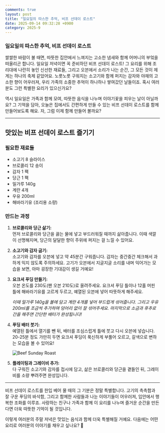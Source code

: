 ```yaml
---
comments: true
layout: post
title: "일요일의 따스한 추억, 비프 선데이 로스트"
date: 2025-09-14 09:32:28 +0900
category: 2025-9
---
```


### 일요일의 따스한 추억, 비프 선데이 로스트

쌀쌀한 바람이 불 때면, 따뜻한 집안에서 느껴지는 고소한 냄새와 함께 어머니의 부엌을 떠올리곤 합니다. 일요일 저녁이면 꼭 준비하던 비프 선데이 로스트! 그 요리를 위해 조리대에 나란히 놓인 신선한 재료들, 그리고 오븐에서 소리가 나는 순간, 그 모든 것이 제게는 하나의 축제 같았어요. 노릇노릇 구워지는 소고기와 함께 퍼지는 감자와 야채의 고소한 향이 어우러져, 우리 가족의 소중한 추억이 하나하나 쌓여갔던 날들이죠. 혹시 여러분도 그런 특별한 요리가 있으신가요? 

역시 일요일은 가족과 함께 모여, 따뜻한 음식을 나누며 이야기꽃을 피우는 날이 아닐까요? 그 기억을 담아, 오늘은 집에서도 간편하게 만들 수 있는 비프 선데이 로스트를 함께 만들어보도록 해요. 자, 그럼 이제 함께 만들어 볼까요?

---

## 맛있는 비프 선데이 로스트 즐기기

### 필요한 재료들
- 소고기 8 슬라이스
- 브로콜리 12 송이
- 감자 1 팩
- 당근 1 팩
- 밀가루 140g
- 계란 4개
- 우유 200ml
- 해바라기유 (조리용 소량)

### 만드는 과정

1. **브로콜리와 당근 삶기:**  
   먼저 브로콜리와 당근을 끓는 물에 넣고 부드러워질 때까지 삶아줍니다. 이때 색깔이 선명해지며, 당근의 달달한 향이 주위에 퍼지는 걸 느낄 수 있어요.

2. **소고기와 감자 굽기:**  
   소고기와 감자를 오븐에 넣고 약 45분간 구워줍니다. 감자는 중간중간 체크해서 과하게 익지 않도록 주의하세요. 고기가 오븐에서 지글지글 소리를 내며 익어가는 모습을 보면, 아마 굉장한 기대감이 생길 거예요!

3. **요크셔 푸딩 만들기:**  
   오븐 온도를 230도(팬 오븐 210도)로 올려주세요. 요크셔 푸딩 틀이나 12홀 머핀 틀에 해바라기유를 고르게 두르고, 예열된 오븐에 넣어 따뜻하게 해주세요.

   *이때 밀가루 140g을 볼에 담고 계란 4개를 넣어 부드럽게 섞어줍니다. 그리고 우유 200ml를 조금씩 추가하며 덩어리 없이 잘 섞어주세요. 마지막으로 소금과 후추로 간을 해주면 간단한 배터가 완성됩니다!*

4. **푸딩 배터 붓기:**  
   예열된 틀에서 열기를 뺀 뒤, 배터를 조심스럽게 틀에 붓고 다시 오븐에 넣습니다. 20-25분 정도 가만히 두면 요크셔 푸딩이 푹신하게 부풀어 오르고, 갈색으로 변하는 모습을 볼 수 있어요!

   ![Beef Sunday Roast](https://www.themealdb.com/images/media/meals/ssrrrs1503664277.jpg)

5. **플레이팅과 그레이비 추가:**  
   다 구워진 소고기와 감자를 접시에 담고, 삶은 브로콜리와 당근을 곁들인 뒤, 그레이비를 소량 뿌려주면 완성입니다.

---

비프 선데이 로스트를 한입 베어 물 때의 그 기분은 정말 특별합니다. 고기의 촉촉함과 잘 구운 푸딩의 바삭함, 그리고 함께한 사람들과 나눈 이야기들이 어우러져, 입안에서 행복한 조화를 이루죠. 사랑하는 친구나 가족과 함께 이 요리를 나누며 즐거운 순간을 만든다면 더욱 따뜻한 기억이 될 것입니다. 

이렇게 여러분의 주말 저녁은 맛있는 음식과 함께 더욱 특별해질 거예요. 다음에는 어떤 요리로 여러분의 이야기를 채우고 싶나요? 💖